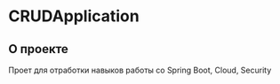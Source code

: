 # CRUDApplication

## О проекте

Проет для отработки навыков работы со Spring Boot, Cloud, Security


